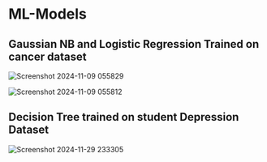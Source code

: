 # ML-Models
## Gaussian NB and Logistic Regression Trained on cancer dataset

![Screenshot 2024-11-09 055829](https://github.com/user-attachments/assets/4137acc3-0fce-45c5-8928-c85c279cef24)

![Screenshot 2024-11-09 055812](https://github.com/user-attachments/assets/ac47704c-95b4-477c-92db-5cd9ed22e921)

## Decision Tree trained on student Depression Dataset
![Screenshot 2024-11-29 233305](https://github.com/user-attachments/assets/d28518cd-76bc-481a-89ae-c5317550d458)
